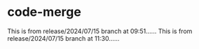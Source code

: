 # code-merge
This is from release/2024/07/15 branch at 09:51......
This is from release/2024/07/15 branch at 11:30......
